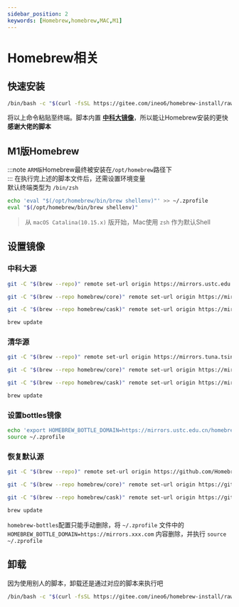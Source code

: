 ```yaml
---
sidebar_position: 2
keywords: [Homebrew,homebrew,MAC,M1]
---
```


# Homebrew相关  

## 快速安装
```bash
/bin/bash -c "$(curl -fsSL https://gitee.com/ineo6/homebrew-install/raw/master/install.sh)"
```
将以上命令粘贴至终端。脚本内置 **[中科大镜像](https://mirrors.ustc.edu.cn/help/brew.git.html)**，所以能让Homebrew安装的更快  
**感谢大佬的脚本**

## M1版Homebrew
:::note
`ARM版`Homebrew最终被安装在`/opt/homebrew`路径下  
:::
在执行完上述的脚本文件后，还需设置环境变量  
默认终端类型为 `/bin/zsh`
```bash showLineNumbers
echo 'eval "$(/opt/homebrew/bin/brew shellenv)"' >> ~/.zprofile
eval "$(/opt/homebrew/bin/brew shellenv)"
```
> 从 `macOS Catalina(10.15.x)` 版开始，Mac使用 `zsh` 作为默认Shell  

## 设置镜像
### 中科大源
```bash showLineNumbers
git -C "$(brew --repo)" remote set-url origin https://mirrors.ustc.edu.cn/brew.git

git -C "$(brew --repo homebrew/core)" remote set-url origin https://mirrors.ustc.edu.cn/homebrew-core.git

git -C "$(brew --repo homebrew/cask)" remote set-url origin https://mirrors.ustc.edu.cn/homebrew-cask.git

brew update
```

### 清华源
```bash showLineNumbers
git -C "$(brew --repo)" remote set-url origin https://mirrors.tuna.tsinghua.edu.cn/git/homebrew/brew.git

git -C "$(brew --repo homebrew/core)" remote set-url origin https://mirrors.tuna.tsinghua.edu.cn/git/homebrew/homebrew-core.git

git -C "$(brew --repo homebrew/cask)" remote set-url origin https://mirrors.tuna.tsinghua.edu.cn/git/homebrew/homebrew-cask.git

brew update
```

### 设置bottles镜像
```bash showLineNumbers
echo 'export HOMEBREW_BOTTLE_DOMAIN=https://mirrors.ustc.edu.cn/homebrew-bottles/bottles' >> ~/.zprofile
source ~/.zprofile
```

### 恢复默认源
```bash showLineNumbers
git -C "$(brew --repo)" remote set-url origin https://github.com/Homebrew/brew.git

git -C "$(brew --repo homebrew/core)" remote set-url origin https://github.com/Homebrew/homebrew-core.git

git -C "$(brew --repo homebrew/cask)" remote set-url origin https://github.com/Homebrew/homebrew-cask.git

brew update
```
`homebrew-bottles`配置只能手动删除，将 `~/.zprofile` 文件中的 `HOMEBREW_BOTTLE_DOMAIN=https://mirrors.xxx.com` 内容删除，并执行 `source ~/.zprofile`


## 卸载
因为使用别人的脚本，卸载还是通过对应的脚本来执行吧
```bash
/bin/bash -c "$(curl -fsSL https://gitee.com/ineo6/homebrew-install/raw/master/uninstall.sh)"
```